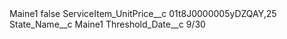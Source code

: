 <?xml version="1.0" encoding="UTF-8"?>
<CustomMetadata xmlns="http://soap.sforce.com/2006/04/metadata" xmlns:xsi="http://www.w3.org/2001/XMLSchema-instance" xmlns:xsd="http://www.w3.org/2001/XMLSchema">
    <label>Maine1</label>
    <protected>false</protected>
    <values>
        <field>ServiceItem_UnitPrice__c</field>
        <value xsi:type="xsd:string">01t8J0000005yDZQAY,25</value>
    </values>
    <values>
        <field>State_Name__c</field>
        <value xsi:type="xsd:string">Maine1</value>
    </values>
    <values>
        <field>Threshold_Date__c</field>
        <value xsi:type="xsd:string">9/30</value>
    </values>
</CustomMetadata>
